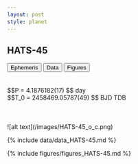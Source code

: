 ```yaml
---
layout: post
style: planet
---
```

<script src="../js/planets.js"></script>

## HATS-45

<!-- Tab links -->
<div class="tab">
<button class="tablinks" onclick="openCity(event, 'Ephemeris')">Ephemeris</button>
<button class="tablinks" onclick="openCity(event, 'Data')">Data</button>
<button class="tablinks" onclick="openCity(event, 'Figures')">Figures</button>
</div>

<!-- Tab content -->
<div id="Ephemeris" class="tabcontent" markdown="1">
<br/><br/>
$$P = 4.1876182(17) $$ day <br/>
$$T_0 = 2458469.05787(49) $$ BJD TDB
<br/><br/>
<br/><br/>
![alt text](/images/HATS-45_o_c.png)
</div>


<div id="Data" class="tabcontent" markdown="1">

{% include data/data_HATS-45.md %}

</div>

<div id="Figures" class="tabcontent" markdown="1">
{% include figures/figures_HATS-45.md %}
</div>


<script src="../js/tabs.js"></script>


